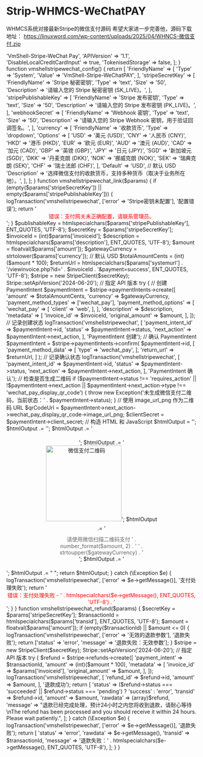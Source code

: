 # Strip-WHMCS-WeChatPAY
WHMCS系统对接最新Stripe的微信支付源码
希望大家进一步完善他，源码下载地址：
https://linuxword.com/wp-content/uploads/2025/04/WHNCS-微信支付.zip
<?php
// 文件编码声明，确保中文不乱码
header('Content-Type: text/html; charset=UTF-8');

if (!defined("WHMCS")) {
    die("This file cannot be accessed directly");
}

// 加载 Stripe PHP 库
require_once __DIR__ . '/vmshellstripewechat/lib/stripe-php/init.php';

use Stripe\Stripe;
use Stripe\StripeClient;
use Stripe\PaymentIntent;
use Stripe\Refund;

function vmshellstripewechat_MetaData()
{
    return [
        'DisplayName' => 'VmShell-Stripe-WeChat Pay',
        'APIVersion' => '1.1',
        'DisableLocalCreditCardInput' => true,
        'TokenisedStorage' => false,
    ];
}

function vmshellstripewechat_config()
{
    return [
        'FriendlyName' => [
            'Type' => 'System',
            'Value' => 'VmShell-Stripe-WeChatPAY',
        ],
        'stripeSecretKey' => [
            'FriendlyName' => 'Stripe 秘密密钥',
            'Type' => 'text',
            'Size' => '50',
            'Description' => '请输入您的 Stripe 秘密密钥 (SK_LIVE)。',
        ],
        'stripePublishableKey' => [
            'FriendlyName' => 'Stripe 发布密钥',
            'Type' => 'text',
            'Size' => '50',
            'Description' => '请输入您的 Stripe 发布密钥 (PK_LIVE)。',
        ],
        'webhookSecret' => [
            'FriendlyName' => 'Webhook 密钥',
            'Type' => 'text',
            'Size' => '50',
            'Description' => '请输入您的 Stripe Webhook 密钥，用于验证回调签名。',
        ],
        'currency' => [
            'FriendlyName' => '收款货币',
            'Type' => 'dropdown',
            'Options' => [
                'USD' => '美元 (USD)',
                'CNY' => '人民币 (CNY)',
                'HKD' => '港币 (HKD)',
                'EUR' => '欧元 (EUR)',
                'AUD' => '澳元 (AUD)',
                'CAD' => '加元 (CAD)',
                'GBP' => '英镑 (GBP)',
                'JPY' => '日元 (JPY)',
                'SGD' => '新加坡元 (SGD)',
                'DKK' => '丹麦克朗 (DKK)',
                'NOK' => '挪威克朗 (NOK)',
                'SEK' => '瑞典克朗 (SEK)',
                'CHF' => '瑞士法郎 (CHF)',
            ],
            'Default' => 'USD', // 默认 USD
            'Description' => '选择微信支付的收款货币，支持多种货币（取决于业务所在地）。',
        ],
    ];
}

function vmshellstripewechat_link($params)
{
    if (empty($params['stripeSecretKey']) || empty($params['stripePublishableKey'])) {
        logTransaction('vmshellstripewechat', ['error' => 'Stripe密钥未配置'], '配置错误');
        return '<div style="color: red; text-align: center;">错误：支付网关未正确配置，请联系管理员。</div>';
    }

    $publishableKey = htmlspecialchars($params['stripePublishableKey'], ENT_QUOTES, 'UTF-8');
    $secretKey = $params['stripeSecretKey'];
    $invoiceId = (int)$params['invoiceid'];
    $description = htmlspecialchars($params['description'], ENT_QUOTES, 'UTF-8');
    $amount = floatval($params['amount']);
    $gatewayCurrency = strtolower($params['currency']); // 默认 USD
    $totalAmountCents = (int)($amount * 100);
    $returnUrl = htmlspecialchars($params['systemurl'] . '/viewinvoice.php?id=' . $invoiceId . '&payment=success', ENT_QUOTES, 'UTF-8');

    $stripe = new StripeClient($secretKey);
    Stripe::setApiVersion('2024-06-20'); // 指定 API 版本

    try {
        // 创建 PaymentIntent
        $paymentIntent = $stripe->paymentIntents->create([
            'amount' => $totalAmountCents,
            'currency' => $gatewayCurrency,
            'payment_method_types' => ['wechat_pay'],
            'payment_method_options' => [
                'wechat_pay' => [
                    'client' => 'web',
                ],
            ],
            'description' => $description,
            'metadata' => [
                'invoice_id' => $invoiceId,
                'original_amount' => $amount,
            ],
        ]);

        // 记录创建状态
        logTransaction('vmshellstripewechat', [
            'payment_intent_id' => $paymentIntent->id,
            'status' => $paymentIntent->status,
            'next_action' => $paymentIntent->next_action,
        ], 'PaymentIntent 创建');

        // 确认 PaymentIntent
        $paymentIntent = $stripe->paymentIntents->confirm(
            $paymentIntent->id,
            [
                'payment_method_data' => [
                    'type' => 'wechat_pay',
                ],
                'return_url' => $returnUrl,
            ]
        );

        // 记录确认状态
        logTransaction('vmshellstripewechat', [
            'payment_intent_id' => $paymentIntent->id,
            'status' => $paymentIntent->status,
            'next_action' => $paymentIntent->next_action,
        ], 'PaymentIntent 确认');

        // 检查是否生成二维码
        if ($paymentIntent->status !== 'requires_action' || !$paymentIntent->next_action || $paymentIntent->next_action->type !== 'wechat_pay_display_qr_code') {
            throw new Exception('未生成微信支付二维码，当前状态：' . $paymentIntent->status);
        }

        // 使用 image_url_png 作为二维码 URL
        $qrCodeUrl = $paymentIntent->next_action->wechat_pay_display_qr_code->image_url_png;
        $clientSecret = $paymentIntent->client_secret;

        // 构造 HTML 和 JavaScript
        $htmlOutput = '<script src="https://js.stripe.com/v3/"></script>';
        $htmlOutput .= '<style>
            #wechat-qr-container { max-width: 300px; margin: 20px auto; text-align: center; }
            #wechat-qr { width: 200px; height: 200px; margin-bottom: 10px; }
            #payment-status { font-size: 14px; color: #666; margin-top: 10px; }
        </style>';
        $htmlOutput .= '<div id="wechat-qr-container">';
        $htmlOutput .= '<img src="' . htmlspecialchars($qrCodeUrl, ENT_QUOTES, 'UTF-8') . '" id="wechat-qr" alt="微信支付二维码">';
        $htmlOutput .= '<div id="payment-status">请使用微信扫描二维码支付 ' . number_format($amount, 2) . ' ' . strtoupper($gatewayCurrency) . '</div>';
        $htmlOutput .= '</div>';

        $htmlOutput .= "
        <script>
            (function() {
                const stripe = Stripe('$publishableKey', { apiVersion: '2024-06-20' });
                const clientSecret = '$clientSecret';
                const statusDiv = document.getElementById('payment-status');

                console.log('二维码 URL:', '" . htmlspecialchars($qrCodeUrl, ENT_QUOTES, 'UTF-8') . "');
                console.log('Client Secret:', clientSecret);

                function checkPaymentStatus() {
                    stripe.retrievePaymentIntent(clientSecret).then(function(response) {
                        console.log('支付状态:', response);
                        if (response.error) {
                            statusDiv.textContent = '检查支付状态失败：' + response.error.message;
                        } else if (response.paymentIntent.status === 'succeeded') {
                            statusDiv.textContent = '支付成功！正在跳转...';
                            setTimeout(() => { window.location.href = '$returnUrl'; }, 2000);
                        } else {
                            setTimeout(checkPaymentStatus, 2000); // 每2秒检查
                        }
                    });
                }
                checkPaymentStatus();
            })();
        </script>";

        return $htmlOutput;
    } catch (\Exception $e) {
        logTransaction('vmshellstripewechat', ['error' => $e->getMessage()], '支付处理失败');
        return '<div style="color: red; text-align: center;">错误：支付处理失败 - ' . htmlspecialchars($e->getMessage(), ENT_QUOTES, 'UTF-8') . '</div>';
    }
}

function vmshellstripewechat_refund($params)
{
    $secretKey = $params['stripeSecretKey'];
    $transactionId = htmlspecialchars($params['transid'], ENT_QUOTES, 'UTF-8');
    $amount = floatval($params['amount']);

    if (empty($transactionId) || $amount <= 0) {
        logTransaction('vmshellstripewechat', ['error' => '无效的退款参数'], '退款失败');
        return ['status' => 'error', 'message' => '退款失败：无效参数'];
    }

    $stripe = new StripeClient($secretKey);
    Stripe::setApiVersion('2024-06-20'); // 指定 API 版本

    try {
        $refund = $stripe->refunds->create([
            'payment_intent' => $transactionId,
            'amount' => (int)($amount * 100),
            'metadata' => [
                'invoice_id' => $params['invoiceid'],
                'original_amount' => $amount,
            ],
        ]);

        logTransaction('vmshellstripewechat', [
            'refund_id' => $refund->id,
            'amount' => $amount,
        ], '退款成功');

        return [
            'status' => ($refund->status === 'succeeded' || $refund->status === 'pending') ? 'success' : 'error',
            'transid' => $refund->id,
            'amount' => $amount,
            'rawdata' => (array)$refund,
            'message' => "退款已经完成处理，预计24小时之内您将收到退款，请耐心等待\nThe refund has been processed and you should receive it within 24 hours. Please wait patiently.",
        ];
    } catch (\Exception $e) {
        logTransaction('vmshellstripewechat', ['error' => $e->getMessage()], '退款失败');
        return [
            'status' => 'error',
            'rawdata' => $e->getMessage(),
            'transid' => $transactionId,
            'message' => '退款失败：' . htmlspecialchars($e->getMessage(), ENT_QUOTES, 'UTF-8'),
        ];
    }
}

